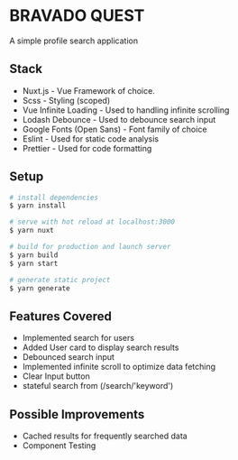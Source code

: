 # BRAVADO QUEST

A simple profile search application

## Stack

- Nuxt.js - Vue Framework of choice.
- Scss - Styling (scoped)
- Vue Infinite Loading - Used to handling infinite scrolling
- Lodash Debounce - Used to debounce search input
- Google Fonts (Open Sans) - Font family of choice
- Eslint - Used for static code analysis
- Prettier - Used for code formatting

## Setup

```bash
# install dependencies
$ yarn install

# serve with hot reload at localhost:3000
$ yarn nuxt

# build for production and launch server
$ yarn build
$ yarn start

# generate static project
$ yarn generate
```

## Features Covered

- Implemented search for users
- Added User card to display search results
- Debounced search input
- Implemented infinite scroll to optimize data fetching
- Clear Input button
- stateful search from (/search/'keyword')

## Possible Improvements

- Cached results for frequently searched data
- Component Testing
